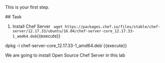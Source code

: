 This is your first step.

## Task

1. Install Chef Server
`
wget https://packages.chef.io/files/stable/chef-server/12.17.33/ubuntu/16.04/chef-server-core_12.17.33-1_amd64.deb`{{execute}}

dpkg -i chef-server-core_12.17.33-1_amd64.deb`{{execute}}

We are going to install Open Source Chef Server in this lab

